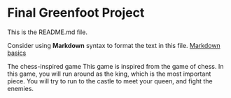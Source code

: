 # Final Greenfoot Project
This is the README.md file.

Consider using **Markdown** syntax to format the text in this file. [Markdown basics](https://www.markdownguide.org/getting-started/)

The chess-inspired game 
This game is inspired from the game of chess. 
In this game, you will run around as the king, which is the most important piece. 
You will try to run to the castle to meet your queen, and fight the enemies.
